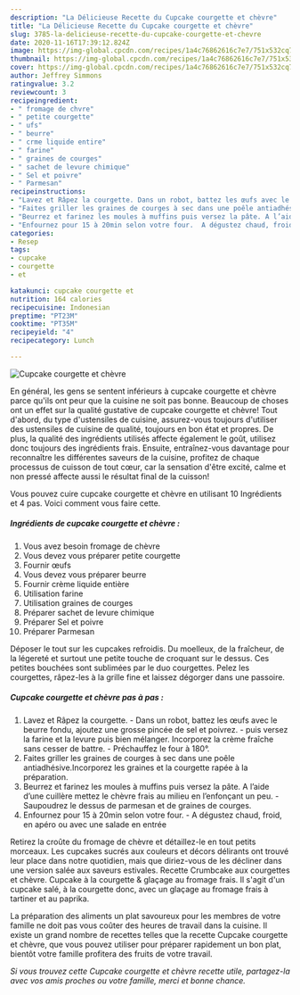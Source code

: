 ```yaml
---
description: "La Délicieuse Recette du Cupcake courgette et chèvre"
title: "La Délicieuse Recette du Cupcake courgette et chèvre"
slug: 3785-la-delicieuse-recette-du-cupcake-courgette-et-chevre
date: 2020-11-16T17:39:12.824Z
image: https://img-global.cpcdn.com/recipes/1a4c76862616c7e7/751x532cq70/cupcake-courgette-et-chevre-photo-principale-de-la-recette.jpg
thumbnail: https://img-global.cpcdn.com/recipes/1a4c76862616c7e7/751x532cq70/cupcake-courgette-et-chevre-photo-principale-de-la-recette.jpg
cover: https://img-global.cpcdn.com/recipes/1a4c76862616c7e7/751x532cq70/cupcake-courgette-et-chevre-photo-principale-de-la-recette.jpg
author: Jeffrey Simmons
ratingvalue: 3.2
reviewcount: 3
recipeingredient:
- " fromage de chvre"
- " petite courgette"
- " ufs"
- " beurre"
- " crme liquide entire"
- " farine"
- " graines de courges"
- " sachet de levure chimique"
- " Sel et poivre"
- " Parmesan"
recipeinstructions:
- "Lavez et Râpez la courgette. Dans un robot, battez les œufs avec le beurre fondu, ajoutez une grosse pincée de sel et poivrez.  puis versez la farine et la levure puis bien mélanger. Incorporez la crème fraîche sans cesser de battre. Préchauffez le four à 180°."
- "Faites griller les graines de courges à sec dans une poêle antiadhésive.Incorporez les graines et la courgette rapée à la préparation."
- "Beurrez et farinez les moules à muffins puis versez la pâte. A l’aide d’une cuillère mettez le chèvre frais au milieu en l’enfonçant un peu.  Saupoudrez le dessus de parmesan et de graines de courges."
- "Enfournez pour 15 à 20min selon votre four.  A dégustez chaud, froid, en apéro ou avec une salade en entrée"
categories:
- Resep
tags:
- cupcake
- courgette
- et

katakunci: cupcake courgette et 
nutrition: 164 calories
recipecuisine: Indonesian
preptime: "PT23M"
cooktime: "PT35M"
recipeyield: "4"
recipecategory: Lunch

---
```



![Cupcake courgette et chèvre](https://img-global.cpcdn.com/recipes/1a4c76862616c7e7/751x532cq70/cupcake-courgette-et-chevre-photo-principale-de-la-recette.jpg)

En général, les gens se sentent inférieurs à cupcake courgette et chèvre parce qu'ils ont peur que la cuisine ne soit pas bonne. Beaucoup de choses ont un effet sur la qualité gustative de cupcake courgette et chèvre! Tout d'abord, du type d'ustensiles de cuisine, assurez-vous toujours d'utiliser des ustensiles de cuisine de qualité, toujours en bon état et propres. De plus, la qualité des ingrédients utilisés affecte également le goût, utilisez donc toujours des ingrédients frais. Ensuite, entraînez-vous davantage pour reconnaître les différentes saveurs de la cuisine, profitez de chaque processus de cuisson de tout cœur, car la sensation d'être excité, calme et non pressé affecte aussi le résultat final de la cuisson!

<!--inarticleads1-->

Vous pouvez cuire cupcake courgette et chèvre en utilisant 10 Ingrédients et 4 pas. Voici comment vous faire cette.

##### Ingrédients de cupcake courgette et chèvre :

1. Vous avez besoin  fromage de chèvre
1. Vous devez vous préparer  petite courgette
1. Fournir  œufs
1. Vous devez vous préparer  beurre
1. Fournir  crème liquide entière
1. Utilisation  farine
1. Utilisation  graines de courges
1. Préparer  sachet de levure chimique
1. Préparer  Sel et poivre
1. Préparer  Parmesan


Déposer le tout sur les cupcakes refroidis. Du moelleux, de la fraîcheur, de la légereté et surtout une petite touche de croquant sur le dessus. Ces petites bouchées sont sublimées par le duo courgettes. Pelez les courgettes, râpez-les à la grille fine et laissez dégorger dans une passoire. 

<!--inarticleads2-->

##### Cupcake courgette et chèvre pas à pas :

1. Lavez et Râpez la courgette. - Dans un robot, battez les œufs avec le beurre fondu, ajoutez une grosse pincée de sel et poivrez.  - puis versez la farine et la levure puis bien mélanger. Incorporez la crème fraîche sans cesser de battre. - Préchauffez le four à 180°.
1. Faites griller les graines de courges à sec dans une poêle antiadhésive.Incorporez les graines et la courgette rapée à la préparation.
1. Beurrez et farinez les moules à muffins puis versez la pâte. A l’aide d’une cuillère mettez le chèvre frais au milieu en l’enfonçant un peu.  - Saupoudrez le dessus de parmesan et de graines de courges.
1. Enfournez pour 15 à 20min selon votre four.  - A dégustez chaud, froid, en apéro ou avec une salade en entrée


Retirez la croûte du fromage de chèvre et détaillez-le en tout petits morceaux. Les cupcakes sucrés aux couleurs et décors délirants ont trouvé leur place dans notre quotidien, mais que diriez-vous de les décliner dans une version salée aux saveurs estivales. Recette Crumbcake aux courgettes et chèvre. Cupcake à la courgette &amp; glaçage au fromage frais. Il s&#39;agit d&#39;un cupcake salé, à la courgette donc, avec un glaçage au fromage frais à tartiner et au paprika. 

<!--inarticleads1-->

<p>
La préparation des aliments un plat savoureux pour les membres de votre famille ne doit pas vous coûter des heures de travail dans la cuisine. Il existe un grand nombre de recettes telles que la recette Cupcake courgette et chèvre, que vous pouvez utiliser pour préparer rapidement un bon plat, bientôt votre famille profitera des fruits de votre travail.
</p>

<p>
<i>Si vous trouvez cette Cupcake courgette et chèvre recette utile, partagez-la avec vos amis proches ou votre famille, merci et bonne chance.</i>
</p>
